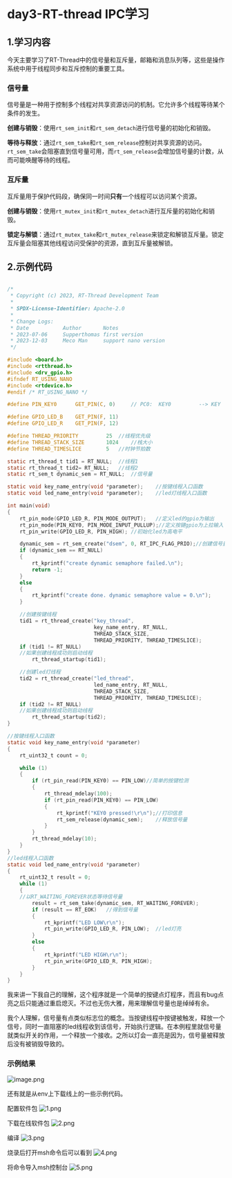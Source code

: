 # day3-RT-thread IPC学习

## 1.学习内容

今天主要学习了RT-Thread中的信号量和互斥量，邮箱和消息队列等，这些是操作系统中用于线程同步和互斥控制的重要工具。

### 信号量

信号量是一种用于控制多个线程对共享资源访问的机制。它允许多个线程等待某个条件的发生。

**创建与销毁**：使用`rt_sem_init`和`rt_sem_detach`进行信号量的初始化和销毁。

**等待与释放**：通过`rt_sem_take`和`rt_sem_release`控制对共享资源的访问。`rt_sem_take`会阻塞直到信号量可用，而`rt_sem_release`会增加信号量的计数，从而可能唤醒等待的线程。

### 互斥量

互斥量用于保护代码段，确保同一时间**只有**一个线程可以访问某个资源。

**创建与销毁**：使用`rt_mutex_init`和`rt_mutex_detach`进行互斥量的初始化和销毁。

**锁定与解锁**：通过`rt_mutex_take`和`rt_mutex_release`来锁定和解锁互斥量。锁定互斥量会阻塞其他线程访问受保护的资源，直到互斥量被解锁。

## 2.示例代码
```c

/*
 * Copyright (c) 2023, RT-Thread Development Team
 *
 * SPDX-License-Identifier: Apache-2.0
 *
 * Change Logs:
 * Date           Author       Notes
 * 2023-07-06     Supperthomas first version
 * 2023-12-03     Meco Man     support nano version
 */

#include <board.h>
#include <rtthread.h>
#include <drv_gpio.h>
#ifndef RT_USING_NANO
#include <rtdevice.h>
#endif /* RT_USING_NANO */

#define PIN_KEY0      GET_PIN(C, 0)     // PC0:  KEY0         --> KEY

#define GPIO_LED_B    GET_PIN(F, 11)
#define GPIO_LED_R    GET_PIN(F, 12)

#define THREAD_PRIORITY         25	//线程优先级
#define THREAD_STACK_SIZE       1024	//栈大小
#define THREAD_TIMESLICE        5	//时钟节拍数

static rt_thread_t tid1 = RT_NULL;	//线程1
static rt_thread_t tid2= RT_NULL;	//线程2
static rt_sem_t dynamic_sem = RT_NULL;	//信号量

static void key_name_entry(void *parameter);	//按键线程入口函数
static void led_name_entry(void *parameter);	//led灯线程入口函数

int main(void)
{
    rt_pin_mode(GPIO_LED_R, PIN_MODE_OUTPUT);	//定义led的gpio为输出
    rt_pin_mode(PIN_KEY0, PIN_MODE_INPUT_PULLUP);//定义按键gpio为上拉输入
    rt_pin_write(GPIO_LED_R, PIN_HIGH);	//初始化led为高电平

    dynamic_sem = rt_sem_create("dsem", 0, RT_IPC_FLAG_PRIO);//创建信号量
    if (dynamic_sem == RT_NULL)
    {
        rt_kprintf("create dynamic semaphore failed.\n");
        return -1;
    }
    else
    {
        rt_kprintf("create done. dynamic semaphore value = 0.\n");
    }

	//创建按键线程
    tid1 = rt_thread_create("key_thread",
                            key_name_entry, RT_NULL,
                            THREAD_STACK_SIZE,
                            THREAD_PRIORITY, THREAD_TIMESLICE);
    if (tid1 != RT_NULL)
	//如果创建线程成功则启动线程
        rt_thread_startup(tid1);

	//创建led灯线程
    tid2 = rt_thread_create("led_thread",
                            led_name_entry, RT_NULL,
                            THREAD_STACK_SIZE,
                            THREAD_PRIORITY, THREAD_TIMESLICE);
    if (tid2 != RT_NULL)
	//如果创建线程成功则启动线程
        rt_thread_startup(tid2);
}

//按键线程入口函数
static void key_name_entry(void *parameter)
{
    rt_uint32_t count = 0;

    while (1)
    {
        if (rt_pin_read(PIN_KEY0) == PIN_LOW)//简单的按键检测
        {
            rt_thread_mdelay(100);
            if (rt_pin_read(PIN_KEY0) == PIN_LOW)
            {
                rt_kprintf("KEY0 pressed!\r\n");//打印信息
                rt_sem_release(dynamic_sem);	//释放信号量
            }
        }
        rt_thread_mdelay(10);
    }
}
//led线程入口函数
static void led_name_entry(void *parameter)
{
    rt_uint32_t result = 0;
    while (1)
    {	
	//以RT_WAITING_FOREVER状态等待信号量
        result = rt_sem_take(dynamic_sem, RT_WAITING_FOREVER);
        if (result == RT_EOK)	//得到信号量
        {
            rt_kprintf("LED LOW\r\n");
            rt_pin_write(GPIO_LED_R, PIN_LOW);	//led灯亮
        }
        else
        {
            rt_kprintf("LED HIGH\r\n");
            rt_pin_write(GPIO_LED_R, PIN_HIGH);
        }
    }
}

```
我来讲一下我自己的理解，这个程序就是一个简单的按键点灯程序，而且有bug点亮之后只能通过重启熄灭。不过也无伤大雅，用来理解信号量也是绰绰有余。

我个人理解，信号量有点类似标志位的概念。当按键线程中按键被触发，释放一个信号，同时一直阻塞的led线程收到该信号，开始执行逻辑。在本例程里就信号量就类似开关的作用，一个释放一个接收。之所以灯会一直亮是因为，信号量被释放后没有被销毁导致的。

### 示例结果

![image.png](1)

还有就是从env上下载线上的一些示例代码。

配置软件包
![1.png](2)

下载在线软件包
![2.png](3)

编译
![3.png](4)

烧录后打开msh命令后可以看到
![4.png](5)

将命令导入msh控制台
![5.png](6)


